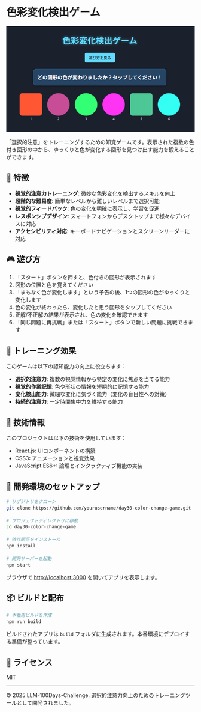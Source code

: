 # 色彩変化検出ゲーム

![色彩変化検出ゲーム](screenshot.png)

「選択的注意」をトレーニングするための知覚ゲームです。表示された複数の色付き図形の中から、ゆっくりと色が変化する図形を見つけ出す能力を鍛えることができます。

## 🌟 特徴

- **視覚的注意力トレーニング**: 微妙な色彩変化を検出するスキルを向上
- **段階的な難易度**: 簡単なレベルから難しいレベルまで選択可能
- **視覚的フィードバック**: 色の変化を明確に表示し、学習を促進
- **レスポンシブデザイン**: スマートフォンからデスクトップまで様々なデバイスに対応
- **アクセシビリティ対応**: キーボードナビゲーションとスクリーンリーダーに対応

## 🎮 遊び方

1. 「スタート」ボタンを押すと、色付きの図形が表示されます
2. 図形の位置と色を覚えてください
3. 「まもなく色が変化します」という予告の後、1つの図形の色がゆっくりと変化します
4. 色の変化が終わったら、変化したと思う図形をタップしてください
5. 正解/不正解の結果が表示され、色の変化を確認できます
6. 「同じ問題に再挑戦」または「スタート」ボタンで新しい問題に挑戦できます

## 🧠 トレーニング効果

このゲームは以下の認知能力の向上に役立ちます：

- **選択的注意力**: 複数の視覚情報から特定の変化に焦点を当てる能力
- **視覚的作業記憶**: 色や形状の情報を短期的に記憶する能力
- **変化検出能力**: 微細な変化に気づく能力（変化の盲目性への対策）
- **持続的注意力**: 一定時間集中力を維持する能力

## 🔧 技術情報

このプロジェクトは以下の技術を使用しています：

- React.js: UIコンポーネントの構築
- CSS3: アニメーションと視覚効果
- JavaScript ES6+: 論理とインタラクティブ機能の実装

## 🚀 開発環境のセットアップ

```bash
# リポジトリをクローン
git clone https://github.com/yourusername/day30-color-change-game.git

# プロジェクトディレクトリに移動
cd day30-color-change-game

# 依存関係をインストール
npm install

# 開発サーバーを起動
npm start
```

ブラウザで [http://localhost:3000](http://localhost:3000) を開いてアプリを表示します。

## 📦 ビルドと配布

```bash
# 本番用ビルドを作成
npm run build
```

ビルドされたアプリは `build` フォルダに生成されます。本番環境にデプロイする準備が整っています。

## 📝 ライセンス

MIT

---

© 2025 LLM-100Days-Challenge. 選択的注意力向上のためのトレーニングツールとして開発されました。